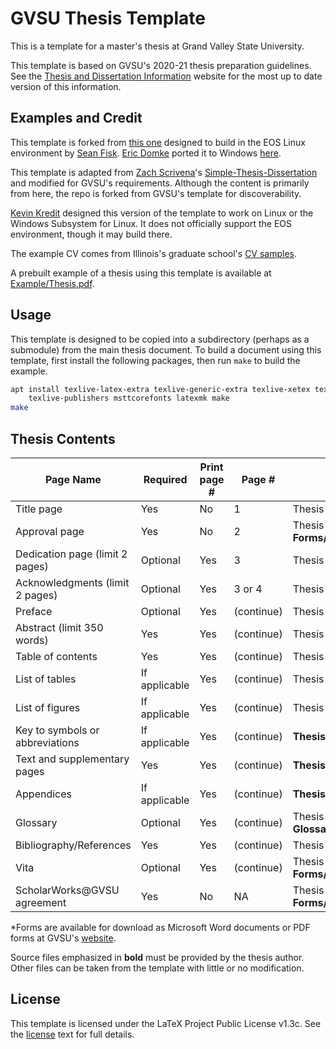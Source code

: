 # GVSU Thesis Template

This is a template for a master's thesis at Grand Valley State University.

This template is based on GVSU's 2020-21 thesis preparation guidelines. See the [Thesis and Dissertation
Information](https://www.gvsu.edu/gs/thesis-and-dissertation-information-35.htm) website for the most up to date version
of this information.

## Examples and Credit

This template is forked from [this one](https://github.com/gvsucis/thesis-template) designed to build in the EOS Linux
environment by [Sean Fisk](https://github.com/seanfisk). [Eric Domke](https://github.com/erdomke) ported it to Windows
[here](https://github.com/erdomke/thesis-template).

This template is adapted from [Zach Scrivena](https://github.com/zachscrivena)'s
[Simple-Thesis-Dissertation](https://github.com/zachscrivena/simple-thesis-dissertation) and modified for GVSU's
requirements. Although the content is primarily from here, the repo is forked from GVSU's template for discoverability.

[Kevin Kredit](https://github.com/kkredit) designed this version of the template to work on Linux or the Windows
Subsystem for Linux. It does not officially support the EOS environment, though it may build there.

<!-- TODO: add a link to my thesis as soon as it's public -->

The example CV comes from Illinois's graduate school's [CV
samples](https://grad.illinois.edu/sites/default/files/pdfs/cvsamples.pdf).

A prebuilt example of a thesis using this template is available at [Example/Thesis.pdf](Example/Thesis.pdf).

## Usage

This template is designed to be copied into a subdirectory (perhaps as a submodule) from the main thesis document. To
build a document using this template, first install the following packages, then run `make` to build the example.

```sh
apt install texlive-latex-extra texlive-generic-extra texlive-xetex texlive-science \
    texlive-publishers msttcorefonts latexmk make
make
```

## Thesis Contents

| **Page Name**                   | **Required**  | **Print page #** | **Page #** | **Source Files**                                             |
| ------------------------------- | ------------- | ---------------- | ---------- | ------------------------------------------------------------ |
| Title page                      | Yes           | No               | 1          | Thesis-FrontMatter.tex                                       |
| Approval page                   | Yes           | No               | 2          | Thesis-FrontMatter.tex, **Forms/ThesisApproval.pdf**\*       |
| Dedication page (limit 2 pages) | Optional      | Yes              | 3          | Thesis-FrontMatter.tex                                       |
| Acknowledgments (limit 2 pages) | Optional      | Yes              | 3 or 4     | Thesis-FrontMatter.tex                                       |
| Preface                         | Optional      | Yes              | (continue) | Thesis-FrontMatter.tex                                       |
| Abstract (limit 350 words)      | Yes           | Yes              | (continue) | Thesis-FrontMatter.tex                                       |
| Table of contents               | Yes           | Yes              | (continue) | Thesis-FrontMatter.tex                                       |
| List of tables                  | If applicable | Yes              | (continue) | Thesis-FrontMatter.tex                                       |
| List of figures                 | If applicable | Yes              | (continue) | Thesis-FrontMatter.tex                                       |
| Key to symbols or abbreviations | If applicable | Yes              | (continue) | **Thesis.tex**                                               |
| Text and supplementary pages    | Yes           | Yes              | (continue) | **Thesis.tex**                                               |
| Appendices                      | If applicable | Yes              | (continue) | **Thesis.tex**                                               |
| Glossary                        | Optional      | Yes              | (continue) | Thesis-BackMatter.tex, **Thesis-Glossary.tex**               |
| Bibliography/References         | Yes           | Yes              | (continue) | Thesis-BackMatter.tex, **Thesis.bib**                        |
| Vita                            | Optional      | Yes              | (continue) | Thesis-BackMatter.tex, **Forms/CurriculumVitae.pdf**         |
| ScholarWorks@GVSU agreement     | Yes           | No               | NA         | Thesis-BackMatter.tex, **Forms/ScholarWorksAgreement.pdf**\* |

\*Forms are available for download as Microsoft Word documents or PDF forms at GVSU's
[website](https://www.gvsu.edu/gs/thesis-and-dissertation-information-35.htm).

Source files emphasized in **bold** must be provided by the thesis author. Other files can be taken from the template
with little or no modification.

## License

This template is licensed under the LaTeX Project Public License v1.3c. See the [license](LICENSE) text for full
details.
